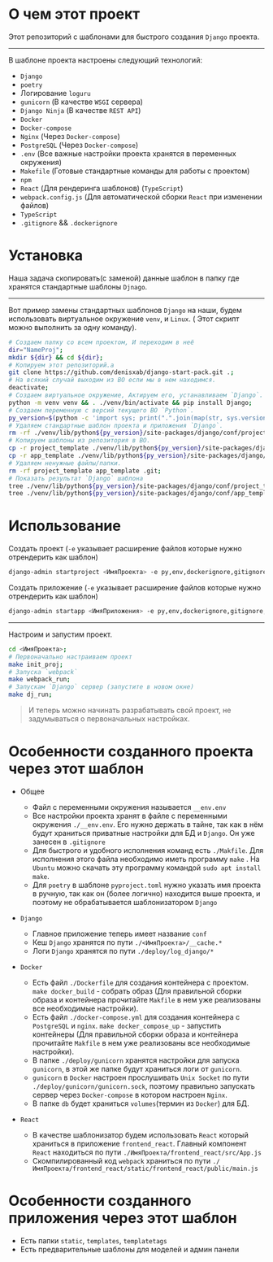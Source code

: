# О чем этот проект

Этот репозиторий с шаблонами для быстрого создания `Django` проекта.

---

В шаблоне проекта настроены следующий технологий:

- `Django`
- `poetry`
- Логирование `loguru`
- `gunicorn` (В качестве `WSGI` сервера)
- `Django Ninja` (В качестве `REST API`)
- `Docker`
- `Docker-compose`
- `Nginx` (Через `Docker-compose`)
- `PostgreSQL` (Через `Docker-compose`)
- `.env` (Все важные настройки проекта хранятся в переменных окружения)
- `Makefile` (Готовые стандартные команды для работы с проектом)
- `npm`
- `React` (Для рендеринга шаблонов) (`TypeScript`)
- `webpack.config.js` (Для автоматической сборки `React` при изменении файлов)
- `TypeScript`
- `.gitignore` && `.dockerignore`

# Установка

Наша задача скопировать(с заменой) данные шаблон в папку где хранятся стандартные шаблоны `Djnago`.

---

Вот пример замены стандартных шаблонов `Django` на наши, будем использовать виртуальное окружение `venv`, и `Linux`. (
Этот скрипт можно выполнить за одну команду).

```bash
# Создаем папку со всем проектом, И переходим в неё
dir="NameProj";
mkdir ${dir} && cd ${dir};
# Копируем этот репозиторий.a
git clone https://github.com/denisxab/django-start-pack.git .;
# На всякий случай выходим из ВО если мы в нем находимся.
deactivate;
# Создаем виртуальное окружение, Актируем его, устанавливаем `Django`.
python -m venv venv && . ./venv/bin/activate && pip install Django;
# Создаем переменную с версий текущего ВО `Python`.
py_version=$(python -c 'import sys; print(".".join(map(str, sys.version_info[:2])))');
# Удаляем стандартные шаблон проекта и приложения `Django`.
rm -rf ./venv/lib/python${py_version}/site-packages/django/conf/project_template ./venv/lib/python${py_version}/site-packages/django/conf/app_template;
# Копируем шаблоны из репозитория в ВО.
cp -r project_template ./venv/lib/python${py_version}/site-packages/django/conf/ &&
cp -r app_template ./venv/lib/python${py_version}/site-packages/django/conf/ &&
# Удаляем ненужные файлы/папки.
rm -rf project_template app_template .git;
# Показать результат `Django` шаблона
tree ./venv/lib/python${py_version}/site-packages/django/conf/project_template &&
tree ./venv/lib/python${py_version}/site-packages/django/conf/app_template;
```

# Использование

Создать проект (`-e` указывает расширение файлов которые нужно отрендерить как шаблон)

```bash
django-admin startproject <ИмяПроекта> -e py,env,dockerignore,gitignore,json --template ./venv/lib/python${py_version}/site-packages/django/conf/project_template;
```

Создать приложение (`-e` указывает расширение файлов которые нужно отрендерить как шаблон)

```bash
django-admin startapp <ИмяПриложения> -e py,env,dockerignore,gitignore,json --template ./venv/lib/python${py_version}/site-packages/django/conf/app_template;
```

---

Настроим и запустим проект.

```bash
cd <ИмяПроекта>;
# Первоначально настраиваем проект
make init_proj;
# Запуска `webpack`
make webpack_run;
# Запускам `Django` сервер (запустите в новом окне)
make dj_run;
```

> И теперь можно начинать разрабатывать свой проект, не задумываться о первоначальных настройках.

# Особенности созданного проекта через этот шаблон

- Общее

    - Файл с переменными окружения называется `__env.env`
    - Все настройки проекта хранят в файле с переменными окружения `./__env.env`. Его нужно держать в тайне, так как в
      нём будут храниться приватные настройки для БД и `Django`. Он уже занесен в `.gitignore`
    - Для быстрого и удобного исполнения команд есть `./Makfile`. Для исполнения этого файла необходимо иметь
      программу `make`
      . На `Ubuntu` можно скачать эту программу командой `sudo apt install make`.
    - Для `poetry` в шаблоне `pyproject.toml` нужно указать имя проекта в ручную, так как он (более логично) находится
      выше проекта, и поэтому не обрабатывается шаблонизатором  `Django`

- `Django`

    - Главное приложение теперь имеет название `conf`
    - Кеш `Django` хранятся по пути `./<ИмяПроекта>/__cache.*`
    - Логи `Django` хранятся по пути `./deploy/log_django/*`

- `Docker`

    - Есть файл `./Dockerfile` для создания контейнера с проектом. `make docker_build` - собрать образ (Для правильной
      сборки образа и контейнера прочитайте `Makfile` в нем уже реализованы все необходимые настройки).
    - Есть файл `./docker-compose.yml` для создания контейнера с `PostgreSQL` и `nginx`. `make docker_compose_up` -
      запустить контейнеры (Для правильной сборки образа и контейнера прочитайте `Makfile` в нем уже реализованы все
      необходимые настройки).
    - В папке `./deploy/gunicorn` хранятся настройки для запуска `gunicorn`, в этой же папке будут храниться логи
      от `gunicorn`.
    - `gunicorn` в `Docker` настроен прослушивать `Unix Socket` по пути `./deploy/gunicorn/gunicorn.sock`, поэтому
      правильно запускать сервер через `Docker-compose` в котором настроен `Nginx`.
    - В папке `db` будет храниться `volumes`(термин из `Docker`) для БД.

- `React`

    - В качестве шаблонизатор будем использовать `React` который храниться в приложение `frontend_react`. Главный
      компонент
      `React` находиться по пути `./ИмяПроекта/frontend_react/src/App.js`
    - Скомпилированный код `webpack` храниться по
      пути `./ИмяПроекта/frontend_react/static/frontend_react/public/main.js`

# Особенности созданного приложения через этот шаблон

- Есть папки `static`, `templates`, `templatetags`
- Есть предварительные шаблоны для моделей и админ панели
